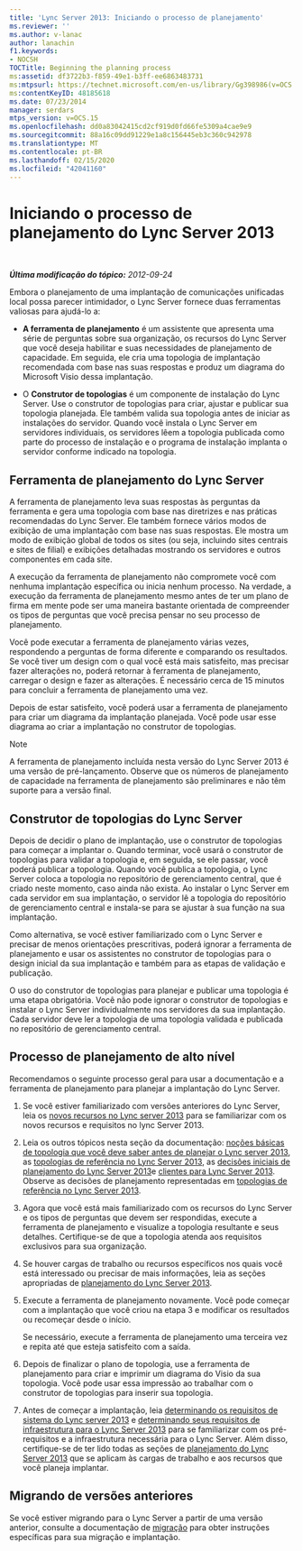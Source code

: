 ```yaml
---
title: 'Lync Server 2013: Iniciando o processo de planejamento'
ms.reviewer: ''
ms.author: v-lanac
author: lanachin
f1.keywords:
- NOCSH
TOCTitle: Beginning the planning process
ms:assetid: df3722b3-f859-49e1-b3ff-ee6863483731
ms:mtpsurl: https://technet.microsoft.com/en-us/library/Gg398986(v=OCS.15)
ms:contentKeyID: 48185618
ms.date: 07/23/2014
manager: serdars
mtps_version: v=OCS.15
ms.openlocfilehash: dd0a83042415cd2cf919d0fd66fe5309a4cae9e9
ms.sourcegitcommit: 88a16c09dd91229e1a8c156445eb3c360c942978
ms.translationtype: MT
ms.contentlocale: pt-BR
ms.lasthandoff: 02/15/2020
ms.locfileid: "42041160"
---
```

<div data-xmlns="http://www.w3.org/1999/xhtml">

<div class="topic" data-xmlns="http://www.w3.org/1999/xhtml" data-msxsl="urn:schemas-microsoft-com:xslt" data-cs="http://msdn.microsoft.com/">

<div data-asp="http://msdn2.microsoft.com/asp">

# <a name="beginning-the-planning-process-for-lync-server-2013"></a>Iniciando o processo de planejamento do Lync Server 2013

</div>

<div id="mainSection">

<div id="mainBody">

<span> </span>

_**Última modificação do tópico:** 2012-09-24_

Embora o planejamento de uma implantação de comunicações unificadas local possa parecer intimidador, o Lync Server fornece duas ferramentas valiosas para ajudá-lo a:

  - **A ferramenta de planejamento** é um assistente que apresenta uma série de perguntas sobre sua organização, os recursos do Lync Server que você deseja habilitar e suas necessidades de planejamento de capacidade. Em seguida, ele cria uma topologia de implantação recomendada com base nas suas respostas e produz um diagrama do Microsoft Visio dessa implantação.

  - O **Construtor de topologias** é um componente de instalação do Lync Server. Use o construtor de topologias para criar, ajustar e publicar sua topologia planejada. Ele também valida sua topologia antes de iniciar as instalações do servidor. Quando você instala o Lync Server em servidores individuais, os servidores lêem a topologia publicada como parte do processo de instalação e o programa de instalação implanta o servidor conforme indicado na topologia.

<div>

## <a name="lync-server-planning-tool"></a>Ferramenta de planejamento do Lync Server

A ferramenta de planejamento leva suas respostas às perguntas da ferramenta e gera uma topologia com base nas diretrizes e nas práticas recomendadas do Lync Server. Ele também fornece vários modos de exibição de uma implantação com base nas suas respostas. Ele mostra um modo de exibição global de todos os sites (ou seja, incluindo sites centrais e sites de filial) e exibições detalhadas mostrando os servidores e outros componentes em cada site.

A execução da ferramenta de planejamento não compromete você com nenhuma implantação específica ou inicia nenhum processo. Na verdade, a execução da ferramenta de planejamento mesmo antes de ter um plano de firma em mente pode ser uma maneira bastante orientada de compreender os tipos de perguntas que você precisa pensar no seu processo de planejamento.

Você pode executar a ferramenta de planejamento várias vezes, respondendo a perguntas de forma diferente e comparando os resultados. Se você tiver um design com o qual você está mais satisfeito, mas precisar fazer alterações no, poderá retornar à ferramenta de planejamento, carregar o design e fazer as alterações. É necessário cerca de 15 minutos para concluir a ferramenta de planejamento uma vez.

Depois de estar satisfeito, você poderá usar a ferramenta de planejamento para criar um diagrama da implantação planejada. Você pode usar esse diagrama ao criar a implantação no construtor de topologias.

<div>


> [!NOTE]  
> A ferramenta de planejamento incluída nesta versão do Lync Server 2013 é uma versão de pré-lançamento. Observe que os números de planejamento de capacidade na ferramenta de planejamento são preliminares e não têm suporte para a versão final.



</div>

</div>

<div>

## <a name="lync-server-topology-builder"></a>Construtor de topologias do Lync Server

Depois de decidir o plano de implantação, use o construtor de topologias para começar a implantar o. Quando terminar, você usará o construtor de topologias para validar a topologia e, em seguida, se ele passar, você poderá publicar a topologia. Quando você publica a topologia, o Lync Server coloca a topologia no repositório de gerenciamento central, que é criado neste momento, caso ainda não exista. Ao instalar o Lync Server em cada servidor em sua implantação, o servidor lê a topologia do repositório de gerenciamento central e instala-se para se ajustar à sua função na sua implantação.

Como alternativa, se você estiver familiarizado com o Lync Server e precisar de menos orientações prescritivas, poderá ignorar a ferramenta de planejamento e usar os assistentes no construtor de topologias para o design inicial da sua implantação e também para as etapas de validação e publicação.

O uso do construtor de topologias para planejar e publicar uma topologia é uma etapa obrigatória. Você não pode ignorar o construtor de topologias e instalar o Lync Server individualmente nos servidores da sua implantação. Cada servidor deve ler a topologia de uma topologia validada e publicada no repositório de gerenciamento central.

</div>

<div>

## <a name="high-level-planning-process"></a>Processo de planejamento de alto nível

Recomendamos o seguinte processo geral para usar a documentação e a ferramenta de planejamento para planejar a implantação do Lync Server.

1.  Se você estiver familiarizado com versões anteriores do Lync Server, leia os [novos recursos no Lync server 2013](lync-server-2013-new-features.md) para se familiarizar com os novos recursos e requisitos no lync Server 2013.

2.  Leia os outros tópicos nesta seção da documentação: [noções básicas de topologia que você deve saber antes de planejar o Lync server 2013](lync-server-2013-topology-basics-you-must-know-before-planning.md), as [topologias de referência no Lync Server 2013](lync-server-2013-reference-topologies.md), as [decisões iniciais de planejamento do Lync Server 2013](lync-server-2013-initial-planning-decisions.md)e [clientes para Lync Server 2013](lync-server-2013-clients.md). Observe as decisões de planejamento representadas em [topologias de referência no Lync Server 2013](lync-server-2013-reference-topologies.md).

3.  Agora que você está mais familiarizado com os recursos do Lync Server e os tipos de perguntas que devem ser respondidas, execute a ferramenta de planejamento e visualize a topologia resultante e seus detalhes. Certifique-se de que a topologia atenda aos requisitos exclusivos para sua organização.

4.  Se houver cargas de trabalho ou recursos específicos nos quais você está interessado ou precisar de mais informações, leia as seções apropriadas de [planejamento do Lync Server 2013](lync-server-2013-planning.md).

5.  Execute a ferramenta de planejamento novamente. Você pode começar com a implantação que você criou na etapa 3 e modificar os resultados ou recomeçar desde o início.
    
    Se necessário, execute a ferramenta de planejamento uma terceira vez e repita até que esteja satisfeito com a saída.

6.  Depois de finalizar o plano de topologia, use a ferramenta de planejamento para criar e imprimir um diagrama do Visio da sua topologia. Você pode usar essa impressão ao trabalhar com o construtor de topologias para inserir sua topologia.

7.  Antes de começar a implantação, leia [determinando os requisitos de sistema do Lync server 2013](lync-server-2013-determining-your-system-requirements.md) e [determinando seus requisitos de infraestrutura para o Lync Server 2013](lync-server-2013-determining-your-infrastructure-requirements.md) para se familiarizar com os pré-requisitos e a infraestrutura necessária para o Lync Server. Além disso, certifique-se de ter lido todas as seções de [planejamento do Lync Server 2013](lync-server-2013-planning.md) que se aplicam às cargas de trabalho e aos recursos que você planeja implantar.

</div>

<div>

## <a name="migrating-from-previous-versions"></a>Migrando de versões anteriores

Se você estiver migrando para o Lync Server a partir de uma versão anterior, consulte a documentação de [migração](migration.md) para obter instruções específicas para sua migração e implantação.

</div>

</div>

<span> </span>

</div>

</div>

</div>


